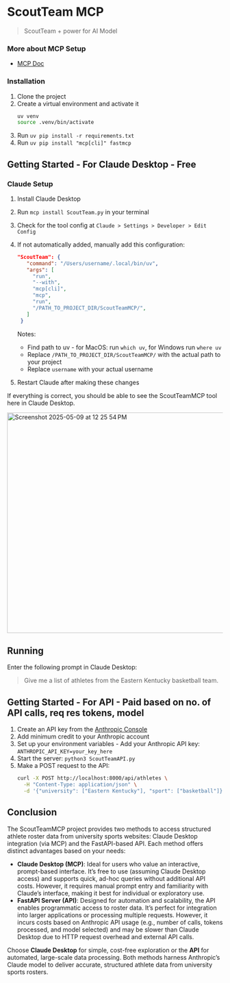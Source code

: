 # ScoutTeam MCP
> ScoutTeam + power for AI Model

### More about MCP Setup
- [MCP Doc](https://modelcontextprotocol.io/quickstart/server)

### Installation
1. Clone the project
2. Create a virtual environment and activate it
   ```bash
   uv venv
   source .venv/bin/activate
   ```
3. Run `uv pip install -r requirements.txt` 
4. Run `uv pip install "mcp[cli]" fastmcp`

## Getting Started - For Claude Desktop - Free

### Claude Setup
1. Install Claude Desktop
2. Run `mcp install ScoutTeam.py` in your terminal
3. Check for the tool config at `Claude > Settings > Developer > Edit Config`
4. If not automatically added, manually add this configuration:
   
   ```json
   "ScoutTeam": {
      "command": "/Users/username/.local/bin/uv",
      "args": [
        "run",
        "--with",
        "mcp[cli]",
        "mcp",
        "run",
        "/PATH_TO_PROJECT_DIR/ScoutTeamMCP/",
      ]
    }
   ```
   
   Notes:
   - Find path to uv - for MacOS: run `which uv`, for Windows run `where uv`
   - Replace `/PATH_TO_PROJECT_DIR/ScoutTeamMCP/` with the actual path to your project
   - Replace `username` with your actual username

6. Restart Claude after making these changes

If everything is correct, you should be able to see the ScoutTeamMCP tool here in Claude Desktop.

<img width="515" alt="Screenshot 2025-05-09 at 12 25 54 PM" src="https://github.com/user-attachments/assets/c990149f-d1a8-4ea9-8f6b-b00b0b5dba85" />

## Running
Enter the following prompt in Claude Desktop:
> Give me a list of athletes from the Eastern Kentucky basketball team.

## Getting Started - For API - Paid based on no. of API calls, req res tokens, model

1. Create an API key from the [Anthropic Console](https://console.anthropic.com/settings/keys)
2. Add minimum credit to your Anthropic account
3. Set up your environment variables - Add your Anthropic API key: ```ANTHROPIC_API_KEY=your_key_here```
4. Start the server: ```python3 ScoutTeamAPI.py```
5. Make a POST request to the API:
   ```bash
   curl -X POST http://localhost:8000/api/athletes \
     -H "Content-Type: application/json" \
     -d '{"university": ["Eastern Kentucky"], "sport": ["basketball"]}'
   ```

## Conclusion

The ScoutTeamMCP project provides two methods to access structured athlete roster data from university sports websites: Claude Desktop integration (via MCP) and the FastAPI-based API. Each method offers distinct advantages based on your needs:

- **Claude Desktop (MCP)**: Ideal for users who value an interactive, prompt-based interface. It’s free to use (assuming Claude Desktop access) and supports quick, ad-hoc queries without additional API costs. However, it requires manual prompt entry and familiarity with Claude’s interface, making it best for individual or exploratory use.
- **FastAPI Server (API)**: Designed for automation and scalability, the API enables programmatic access to roster data. It’s perfect for integration into larger applications or processing multiple requests. However, it incurs costs based on Anthropic API usage (e.g., number of calls, tokens processed, and model selected) and may be slower than Claude Desktop due to HTTP request overhead and external API calls.

Choose **Claude Desktop** for simple, cost-free exploration or the **API** for automated, large-scale data processing. Both methods harness Anthropic’s Claude model to deliver accurate, structured athlete data from university sports rosters.
